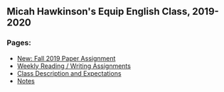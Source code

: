 Micah Hawkinson's Equip English Class, 2019-2020
---
### Pages:
* [New: Fall 2019 Paper Assignment](fall-paper.md)
* [Weekly Reading / Writing Assignments](assignments.md)
* [Class Description and Expectations](expectations.md)
* [Notes](notes.md)
